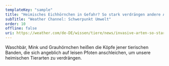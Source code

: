 ```yaml
---
templateKey: "sample"
title: "Heimisches Eichhörnchen in Gefahr? So stark verdrängen andere Arten heimische Tiere wirklich"
subTitle: "Weather Channel: Schwerpunkt Umwelt"
order: 10
offline: false
uri: https://weather.com/de-DE/wissen/tiere/news/invasive-arten-so-stark-verdrangen-sie-heimische-tierarten-wirklich
---
```


Waschbär, Mink und Grauhörnchen heißen die Köpfe jener tierischen Banden, die sich angeblich auf leisen Pfoten anschleichen, um unsere heimischen Tierarten zu verdrängen.
